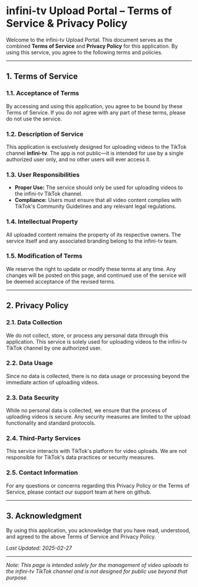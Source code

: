 # infini-tv Upload Portal – Terms of Service & Privacy Policy

Welcome to the infini-tv Upload Portal. This document serves as the combined **Terms of Service** and **Privacy Policy** for this application. By using this service, you agree to the following terms and policies.

---

## 1. Terms of Service

### 1.1. Acceptance of Terms
By accessing and using this application, you agree to be bound by these Terms of Service. If you do not agree with any part of these terms, please do not use the service.

### 1.2. Description of Service
This application is exclusively designed for uploading videos to the TikTok channel **infini-tv**. The app is not public—it is intended for use by a single authorized user only, and no other users will ever access it.

### 1.3. User Responsibilities
- **Proper Use:** The service should only be used for uploading videos to the infini-tv TikTok channel.
- **Compliance:** Users must ensure that all video content complies with TikTok's Community Guidelines and any relevant legal regulations.

### 1.4. Intellectual Property
All uploaded content remains the property of its respective owners. The service itself and any associated branding belong to the infini-tv team.

### 1.5. Modification of Terms
We reserve the right to update or modify these terms at any time. Any changes will be posted on this page, and continued use of the service will be deemed acceptance of the revised terms.

---

## 2. Privacy Policy

### 2.1. Data Collection
We do not collect, store, or process any personal data through this application. This service is solely used for uploading videos to the infini-tv TikTok channel by one authorized user.

### 2.2. Data Usage
Since no data is collected, there is no data usage or processing beyond the immediate action of uploading videos.

### 2.3. Data Security
While no personal data is collected, we ensure that the process of uploading videos is secure. Any security measures are limited to the upload functionality and standard protocols.

### 2.4. Third-Party Services
This service interacts with TikTok's platform for video uploads. We are not responsible for TikTok's data practices or security measures.

### 2.5. Contact Information
For any questions or concerns regarding this Privacy Policy or the Terms of Service, please contact our support team at here on github.

---

## 3. Acknowledgment

By using this application, you acknowledge that you have read, understood, and agreed to the above Terms of Service and Privacy Policy.

*Last Updated: 2025-02-27*

---

*Note: This page is intended solely for the management of video uploads to the infini-tv TikTok channel and is not designed for public use beyond that purpose.*
